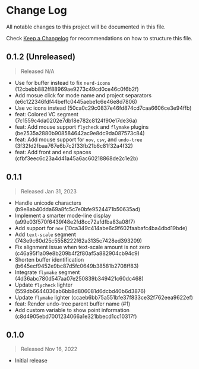 # Change Log

All notable changes to this project will be documented in this file.

Check [Keep a Changelog](http://keepachangelog.com/) for recommendations on how to structure this file.


## 0.1.2 (Unreleased)
> Released N/A

* Use for buffer instead to fix `nerd-icons` (12cbebb882ff88969ae9273c49cd0ce46c0f6b2f)
* Add mosue click for mode name and project separators (e6c122346fdf44beffc0445aebe1c6e46e8d7806)
* Use vc icons instead (50ca0c29c0837e46fd874cd7caa6606ce3e94ffb)
* feat: Colored VC segment (7c1559c4da0202e7db18e782c8124f90e17de36a)
* feat: Add mouse support `flycheck` and `flymake` plugins (be2535a2880b908584642ac9e8dc9da087573c84)
* feat: Add mouse support for `nov`, `csv`, and `undo-tree` (3f32fd2fbaa767e6b7c2f33fb21b6c81f32a4f32)
* feat: Add front and end spaces (cfbf3eec6c23a4d41a45a6ac60218868de2c1e2b)

## 0.1.1
> Released Jan 31, 2023

* Handle unicode characters (b9e8ab40dda69a8fc5c7e0bfe9524471b50635ad)
* Implement a smarter mode-line display (a99e03f570f6439f48e2fd8cc72afdfba83a08f7)
* Add support for `nov` (10ca349c414abe6c9f602faabafc4ba4dbd19bde)
* Add `text-scale` segment (743e9c60d25c5558222f62a3135c7428ed393209)
* Fix alignment issue when text-scale amount is not zero (c46a95f1a09e8b209b4f2f80af5a882904cb94c9)
* Shorten buffer identification (b645ecf9452e9bc87d5fc0649b38581b2708ff83)
* Integrate `flymake` segment (4d36abc780d547aa07e250839b349421c60dc468)
* Update `flycheck` lighter (559db6644036ab6bb8d806081d6dcbd40b6d3876)
* Update `flymake` lighter (ccaeb6bb75a551bfe37f833ce32f762eea9622ef)
* feat: Render undo-tree parent buffer name (#1)
* Add custom variable to show point information (c8d4905ebd7001234066a1e321bbecd1cc10317f)

## 0.1.0
> Released Nov 16, 2022

* Initial release
